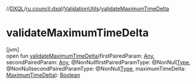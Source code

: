 //[DXQL](../../../index.md)/[ru.council.dxql](../index.md)/[ValidationUtils](index.md)/[validateMaximumTimeDelta](validate-maximum-time-delta.md)

# validateMaximumTimeDelta

[jvm]\
open fun [validateMaximumTimeDelta](validate-maximum-time-delta.md)(firstPairedParam: [Any](https://kotlinlang.org/api/latest/jvm/stdlib/kotlin/-any/index.html), secondPairedParam: [Any](https://kotlinlang.org/api/latest/jvm/stdlib/kotlin/-any/index.html), @NonNullfirstPairedParamType: @NonNull[Type](../../ru.council.dxql.enums/-type/index.md), @NonNullsecondPairedParamType: @NonNull[Type](../../ru.council.dxql.enums/-type/index.md), maximumTimeDelta: [MaximumTimeDelta](../../ru.council.dxql.models.constraints/-maximum-time-delta/index.md)): [Boolean](https://kotlinlang.org/api/latest/jvm/stdlib/kotlin/-boolean/index.html)
